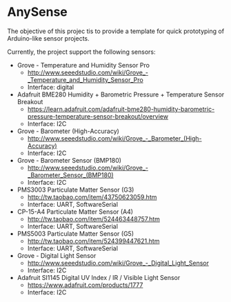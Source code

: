 # AnySense

The objective of this projec tis to provide a template for quick prototyping of Arduino-like sensor projects. 

Currently, the project support the following sensors:

- Grove - Temperature and Humidity Sensor Pro
  - http://www.seeedstudio.com/wiki/Grove_-_Temperature_and_Humidity_Sensor_Pro
  - Interface: digital
- Adafruit BME280 Humidity + Barometric Pressure + Temperature Sensor Breakout
  - https://learn.adafruit.com/adafruit-bme280-humidity-barometric-pressure-temperature-sensor-breakout/overview
  - Interface: I2C
- Grove - Barometer (High-Accuracy)
  - http://www.seeedstudio.com/wiki/Grove_-_Barometer_(High-Accuracy) 
  - Interface: I2C
- Grove - Barometer Sensor (BMP180)
  - http://www.seeedstudio.com/wiki/Grove_-_Barometer_Sensor_(BMP180)
  - Interface: I2C
- PMS3003 Particulate Matter Sensor (G3)
  - http://tw.taobao.com/item/43750623059.htm
  - Interface: UART, SoftwareSerial
- CP-15-A4 Particulate Matter Sensor (A4)
  - http://tw.taobao.com/item/524463448757.htm
  - Interface: UART, SoftwareSerial
- PMS5003 Particulate Matter Sensor (G5)
  - http://tw.taobao.com/item/524399447621.htm
  - Interface: UART, SoftwareSerial
- Grove - Digital Light Sensor
  - http://www.seeedstudio.com/wiki/Grove_-_Digital_Light_Sensor
  - Interface: I2C
- Adafruit SI1145 Digital UV Index / IR / Visible Light Sensor
  - https://www.adafruit.com/products/1777
  - Interface: I2C
